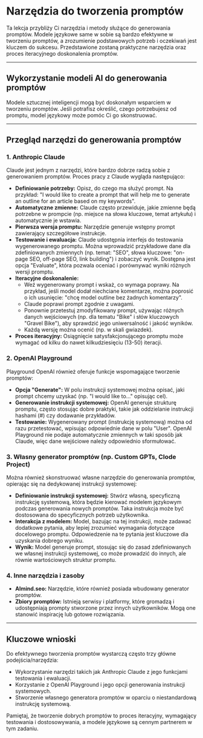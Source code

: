 # Narzędzia do tworzenia promptów

Ta lekcja przybliży Ci narzędzia i metody służące do generowania promptów. Modele językowe same w sobie są bardzo efektywne w tworzeniu promptów, a zrozumienie podstawowych potrzeb i oczekiwań jest kluczem do sukcesu. Przedstawione zostaną praktyczne narzędzia oraz proces iteracyjnego doskonalenia promptów.

---

## Wykorzystanie modeli AI do generowania promptów

Modele sztucznej inteligencji mogą być doskonałym wsparciem w tworzeniu promptów. Jeśli potrafisz określić, czego potrzebujesz od promptu, model językowy może pomóc Ci go skonstruować.

---

## Przegląd narzędzi do generowania promptów

### 1. Anthropic Claude
Claude jest jednym z narzędzi, które bardzo dobrze radzą sobie z generowaniem promptów. Proces pracy z Claude wygląda następująco:
- **Definiowanie potrzeby:** Opisz, do czego ma służyć prompt. Na przykład: "I would like to create a prompt that will help me to generate an outline for an article based on my keywords".
- **Automatyczne zmienne:** Claude często przewiduje, jakie zmienne będą potrzebne w prompcie (np. miejsce na słowa kluczowe, temat artykułu) i automatycznie je wstawia.
- **Pierwsza wersja promptu:** Narzędzie generuje wstępny prompt zawierający szczegółowe instrukcje.
- **Testowanie i ewaluacja:** Claude udostępnia interfejs do testowania wygenerowanego promptu. Można wprowadzić przykładowe dane dla zdefiniowanych zmiennych (np. temat: "SEO", słowa kluczowe: "on-page SEO, off-page SEO, link building") i zobaczyć wynik. Dostępna jest opcja "Evaluate", która pozwala oceniać i porównywać wyniki różnych wersji promptu.
- **Iteracyjne doskonalenie:**
  - Weź wygenerowany prompt i wskaż, co wymaga poprawy. Na przykład, jeśli model dodał niechciane komentarze, można poprosić o ich usunięcie: "chcę model outline bez żadnych komentarzy".
  - Claude poprawi prompt zgodnie z uwagami.
  - Ponownie przetestuj zmodyfikowany prompt, używając różnych danych wejściowych (np. dla tematu "Bike" i słów kluczowych "Gravel Bike"), aby sprawdzić jego uniwersalność i jakość wyników.
  - Każdą wersję można ocenić (np. w skali gwiazdek).
- **Proces iteracyjny:** Osiągnięcie satysfakcjonującego promptu może wymagać od kilku do nawet kilkudziesięciu (13-50) iteracji.

### 2. OpenAI Playground
Playground OpenAI również oferuje funkcje wspomagające tworzenie promptów:
- **Opcja "Generate":** W polu instrukcji systemowej można opisać, jaki prompt chcemy uzyskać (np. "I would like to..." opisując cel).
- **Generowanie instrukcji systemowej:** OpenAI generuje strukturę promptu, często stosując dobre praktyki, takie jak oddzielanie instrukcji hashami (#) czy dodawanie przykładów.
- **Testowanie:** Wygenerowany prompt (instrukcję systemową) można od razu przetestować, wpisując odpowiednie dane w polu "User". OpenAI Playground nie podaje automatycznie zmiennych w taki sposób jak Claude, więc dane wejściowe należy odpowiednio sformułować.

### 3. Własny generator promptów (np. Custom GPTs, Clode Project)
Można również skonstruować własne narzędzie do generowania promptów, opierając się na dedykowanej instrukcji systemowej:
- **Definiowanie instrukcji systemowej:** Stwórz własną, specyficzną instrukcję systemową, która będzie kierować modelem językowym podczas generowania nowych promptów. Taka instrukcja może być dostosowana do specyficznych potrzeb użytkownika.
- **Interakcja z modelem:** Model, bazując na tej instrukcji, może zadawać dodatkowe pytania, aby lepiej zrozumieć wymagania dotyczące docelowego promptu. Odpowiedzenie na te pytania jest kluczowe dla uzyskania dobrego wyniku.
- **Wynik:** Model generuje prompt, stosując się do zasad zdefiniowanych we własnej instrukcji systemowej, co może prowadzić do innych, ale równie wartościowych struktur promptu.

### 4. Inne narzędzia i zasoby
- **AImind.seo:** Narzędzie, które również posiada wbudowany generator promptów.
- **Zbiory promptów:** Istnieją serwisy i platformy, które gromadzą i udostępniają prompty stworzone przez innych użytkowników. Mogą one stanowić inspirację lub gotowe rozwiązania.

---

## Kluczowe wnioski

Do efektywnego tworzenia promptów wystarczą często trzy główne podejścia/narzędzia:
- Wykorzystanie narzędzi takich jak Anthropic Claude z jego funkcjami testowania i ewaluacji.
- Korzystanie z OpenAI Playground i jego opcji generowania instrukcji systemowych.
- Stworzenie własnego generatora promptów w oparciu o niestandardową instrukcję systemową.

Pamiętaj, że tworzenie dobrych promptów to proces iteracyjny, wymagający testowania i dostosowywania, a modele językowe są cennym partnerem w tym zadaniu. 